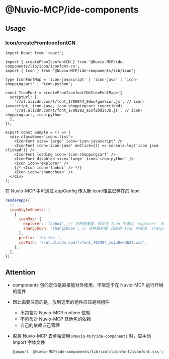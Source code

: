 # @Nuvio-MCP/ide-components

## Usage

### Icon/createFromIconfontCN

```tsx
import React from 'react';

import { createFromIconfontCN } from '@Nuvio-MCP/ide-components/lib/icon/iconfont-cn';
import { Icon } from '@Nuvio-MCP/ide-components/lib/icon';

type IconFontMap = 'icon-javascript' | 'icon-java' | 'icon-shoppingcart' | 'icon-python';

const IconFont = createFromIconfontCN<IconFontMap>({
  scriptUrl: [
    '//at.alicdn.com/t/font_1788044_0dwu4guekcwr.js', // icon-javascript, icon-java, icon-shoppingcart (overrided)
    '//at.alicdn.com/t/font_1788592_a5xf2bdic3u.js', // icon-shoppingcart, icon-python
  ],
});

export const Sample = () => (
  <div className='icons-list'>
    <IconFont size='large' icon='icon-javascript' />
    <IconFont icon='icon-java' onClick={() => console.log('icon java clicked')} />
    <IconFont loading icon='icon-shoppingcart' />
    <IconFont disabled size='large' icon='icon-python' />
    <Icon icon='explorer' />
    {/* <Icon icon='fanhui' /> */}
    <Icon icon='shangchuan' />
  </div>
);
```

在 Nuvio-MCP 中可通过 appConfig 传入新 Icon/覆盖已存在的 Icon

```js
renderApp({
  // ...
  iconStyleSheets: [
    {
      iconMap: {
        explorer: 'fanhui', // 这种是覆盖，因此在 Icon 中通过 `explorer` 去取
        shangchuan: 'shangchuan', // 这种是新增，因此在 Icon 中通过 `shangchuan` 去取
      },
      prefix: 'tbe tbe-',
      cssPath: '//at.alicdn.com/t/font_403404_1qiu0eed62f.css',
    },
  ],
});
```

## Attention

- components 包的定位是直接能对外使用，不限定于在 Nuvio-MCP 运行环境的组件
- 因此需要注意的是，放到这里的组件应该是纯组件
  - 不包含对 Nuvio-MCP runtime 依赖
  - 不包含对 Nuvio-MCP 其他包的依赖
  - 自己的依赖自己管理
- 脱离 Nuvio-MCP 去单独使用 `@Nuvio-MCP/ide-components` 时，应手动 import 字体文件

  ```less
  @import '@Nuvio-MCP/ide-components/lib/icon/iconfont/iconfont.css';
  ```
